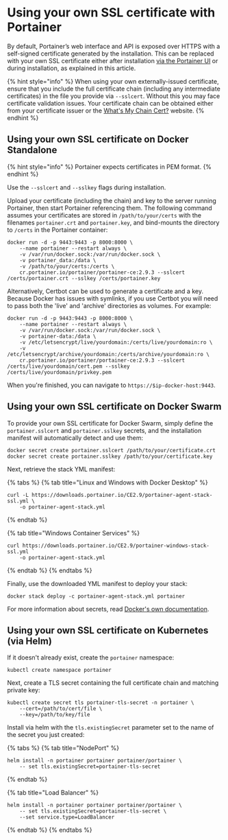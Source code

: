 # Using your own SSL certificate with Portainer

By default, Portainer’s web interface and API is exposed over HTTPS with a self-signed certificate generated by the installation. This can be replaced with your own SSL certificate either after installation [via the Portainer UI](../admin/settings/#ssl-certificate) or during installation, as explained in this article.

{% hint style="info" %}
When using your own externally-issued certificate, ensure that you include the full certificate chain (including any intermediate certificates) in the file you provide via `--sslcert`. Without this you may face certificate validation issues. Your certificate chain can be obtained either from your certificate issuer or the [What's My Chain Cert?](https://whatsmychaincert.com) website.
{% endhint %}

## Using your own SSL certificate on Docker Standalone

{% hint style="info" %}
Portainer expects certificates in PEM format.
{% endhint %}

Use the `--sslcert` and `--sslkey` flags during installation.

Upload your certificate (including the chain) and key to the server running Portainer, then start Portainer referencing them. The following command assumes your certificates are stored in `/path/to/your/certs` with the filenames `portainer.crt` and `portainer.key`, and bind-mounts the directory to `/certs` in the Portainer container:

```
docker run -d -p 9443:9443 -p 8000:8000 \
    --name portainer --restart always \
    -v /var/run/docker.sock:/var/run/docker.sock \
    -v portainer_data:/data \
    -v /path/to/your/certs:/certs \
    cr.portainer.io/portainer/portainer-ce:2.9.3 --sslcert /certs/portainer.crt --sslkey /certs/portainer.key
```

Alternatively, Certbot can be used to generate a certificate and a key. Because Docker has issues with symlinks, if you use Certbot you will need to pass both the 'live' and 'archive' directories as volumes. For example:

```
docker run -d -p 9443:9443 -p 8000:8000 \
    --name portainer --restart always \
    -v /var/run/docker.sock:/var/run/docker.sock \
    -v portainer-data:/data \
    -v /etc/letsencrypt/live/yourdomain:/certs/live/yourdomain:ro \
    -v /etc/letsencrypt/archive/yourdomain:/certs/archive/yourdomain:ro \
    cr.portainer.io/portainer/portainer-ce:2.9.3 --sslcert /certs/live/yourdomain/cert.pem --sslkey /certs/live/yourdomain/privkey.pem
```

When you're finished, you can navigate to `https://$ip-docker-host:9443`.

## Using your own SSL certificate on Docker Swarm

To provide your own SSL certificate for Docker Swarm, simply define the `portainer.sslcert` and `portainer.sslkey` secrets, and the installation manifest will automatically detect and use them:

```
docker secret create portainer.sslcert /path/to/your/certificate.crt
docker secret create portainer.sslkey /path/to/your/certificate.key
```

Next, retrieve the stack YML manifest:

{% tabs %}
{% tab title="Linux and Windows with Docker Desktop" %}
```
curl -L https://downloads.portainer.io/CE2.9/portainer-agent-stack-ssl.yml \
    -o portainer-agent-stack.yml
```
{% endtab %}

{% tab title="Windows Container Services" %}
```
curl https://downloads.portainer.io/CE2.9/portainer-windows-stack-ssl.yml `
    -o portainer-agent-stack.yml
```
{% endtab %}
{% endtabs %}

Finally, use the downloaded YML manifest to deploy your stack:

```
docker stack deploy -c portainer-agent-stack.yml portainer
```

For more information about secrets, read [Docker's own documentation](https://docs.docker.com/compose/compose-file/#secrets).

## Using your own SSL certificate on Kubernetes (via Helm)

If it doesn't already exist, create the `portainer` namespace:

```
kubectl create namespace portainer
```

Next, create a TLS secret containing the full certificate chain and matching private key:

```
kubectl create secret tls portainer-tls-secret -n portainer \
    --cert=/path/to/cert/file \
    --key=/path/to/key/file
```

Install via helm with the `tls.existingSecret` parameter set to the name of the secret you just created:

{% tabs %}
{% tab title="NodePort" %}
```
helm install -n portainer portainer portainer/portainer \
    -- set tls.existingSecret=portainer-tls-secret
```
{% endtab %}

{% tab title="Load Balancer" %}
```
helm install -n portainer portainer portainer/portainer \
    -- set tls.existingSecret=portainer-tls-secret \
    --set service.type=LoadBalancer
```
{% endtab %}
{% endtabs %}
